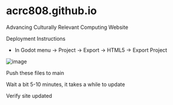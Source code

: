 # acrc808.github.io
Advancing Culturally Relevant Computing Website

Deployment Instructions
- In Godot menu -> Project -> Export -> HTML5 -> Export Project

![image](https://github.com/aCRC808/acrc808.github.io/assets/125623179/a8e656fc-dfc1-4e4b-baf7-87c5e3767fc6)

Push these files to main

Wait a bit 5-10 minutes, it takes a while to update

Verify site updated
